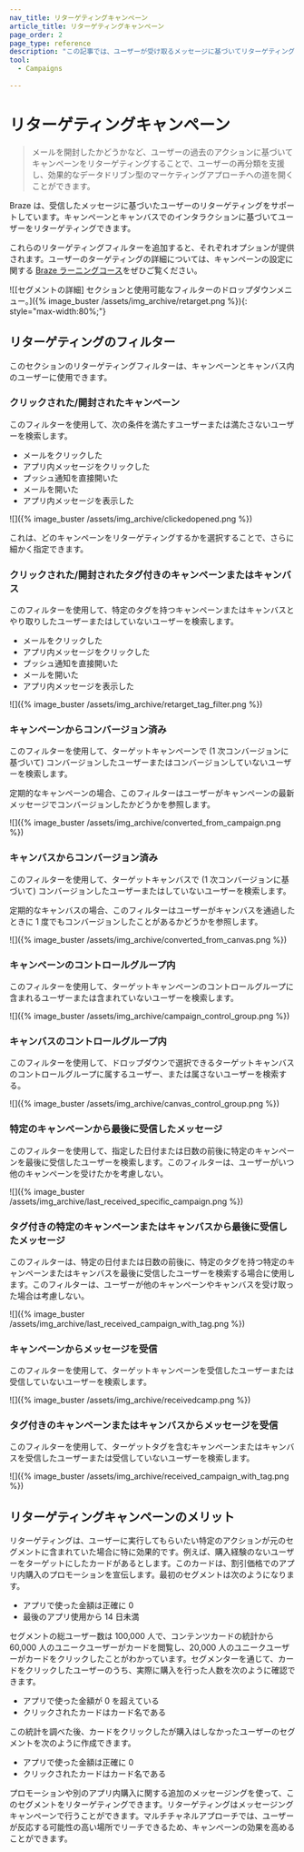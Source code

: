 ```yaml
---
nav_title: リターゲティングキャンペーン
article_title: リターゲティングキャンペーン
page_order: 2
page_type: reference
description: "この記事では、ユーザーが受け取るメッセージに基づいてリターゲティングキャンペーンを検討する方法と理由について説明します。"
tool:
  - Campaigns
  
---
```


# リターゲティングキャンペーン

> メールを開封したかどうかなど、ユーザーの過去のアクションに基づいてキャンペーンをリターゲティングすることで、ユーザーの再分類を支援し、効果的なデータドリブン型のマーケティングアプローチへの道を開くことができます。

Braze は、受信したメッセージに基づいたユーザーのリターゲティングをサポートしています。キャンペーンとキャンバスでのインタラクションに基づいてユーザーをリターゲティングできます。 

これらのリターゲティングフィルターを追加すると、それぞれオプションが提供されます。ユーザーのターゲティングの詳細については、キャンペーンの設定に関する [Braze ラーニングコース](https://learning.braze.com/campaign-setup-delivery-targeting-conversions)をぜひご覧ください。

![[セグメントの詳細] セクションと使用可能なフィルターのドロップダウンメニュー。]({% image_buster /assets/img_archive/retarget.png %}){: style="max-width:80%;"}

## リターゲティングのフィルター

このセクションのリターゲティングフィルターは、キャンペーンとキャンバス内のユーザーに使用できます。

### クリックされた/開封されたキャンペーン

このフィルターを使用して、次の条件を満たすユーザーまたは満たさないユーザーを検索します。

- メールをクリックした
- アプリ内メッセージをクリックした
- プッシュ通知を直接開いた
- メールを開いた
- アプリ内メッセージを表示した

![]({% image_buster /assets/img_archive/clickedopened.png %})

これは、どのキャンペーンをリターゲティングするかを選択することで、さらに細かく指定できます。

### クリックされた/開封されたタグ付きのキャンペーンまたはキャンバス

このフィルターを使用して、特定のタグを持つキャンペーンまたはキャンバスとやり取りしたユーザーまたはしていないユーザーを検索します。

- メールをクリックした
- アプリ内メッセージをクリックした
- プッシュ通知を直接開いた
- メールを開いた
- アプリ内メッセージを表示した

![]({% image_buster /assets/img_archive/retarget_tag_filter.png %})

### キャンペーンからコンバージョン済み 

このフィルターを使用して、ターゲットキャンペーンで (1 次コンバージョンに基づいて) コンバージョンしたユーザーまたはコンバージョンしていないユーザーを検索します。 

定期的なキャンペーンの場合、このフィルターはユーザーがキャンペーンの最新メッセージでコンバージョンしたかどうかを参照します。

![]({% image_buster /assets/img_archive/converted_from_campaign.png %})

### キャンバスからコンバージョン済み 

このフィルターを使用して、ターゲットキャンバスで (1 次コンバージョンに基づいて) コンバージョンしたユーザーまたはしていないユーザーを検索します。

定期的なキャンバスの場合、このフィルターはユーザーがキャンバスを通過したときに 1 度でもコンバージョンしたことがあるかどうかを参照します。

![]({% image_buster /assets/img_archive/converted_from_canvas.png %})

### キャンペーンのコントロールグループ内 

このフィルターを使用して、ターゲットキャンペーンのコントロールグループに含まれるユーザーまたは含まれていないユーザーを検索します。

![]({% image_buster /assets/img_archive/campaign_control_group.png %})

### キャンバスのコントロールグループ内 

このフィルターを使用して、ドロップダウンで選択できるターゲットキャンバスのコントロールグループに属するユーザー、または属さないユーザーを検索する。

![]({% image_buster /assets/img_archive/canvas_control_group.png %})

### 特定のキャンペーンから最後に受信したメッセージ 

このフィルターを使用して、指定した日付または日数の前後に特定のキャンペーンを最後に受信したユーザーを検索します。このフィルターは、ユーザーがいつ他のキャンペーンを受けたかを考慮しない。

![]({% image_buster /assets/img_archive/last_received_specific_campaign.png %})

### タグ付きの特定のキャンペーンまたはキャンバスから最後に受信したメッセージ 

このフィルターは、特定の日付または日数の前後に、特定のタグを持つ特定のキャンペーンまたはキャンバスを最後に受信したユーザーを検索する場合に使用します。このフィルターは、ユーザーが他のキャンペーンやキャンバスを受け取った場合は考慮しない。

![]({% image_buster /assets/img_archive/last_received_campaign_with_tag.png %})

### キャンペーンからメッセージを受信 

このフィルターを使用して、ターゲットキャンペーンを受信したユーザーまたは受信していないユーザーを検索します。

![]({% image_buster /assets/img_archive/receivedcamp.png %})

### タグ付きのキャンペーンまたはキャンバスからメッセージを受信 

このフィルターを使用して、ターゲットタグを含むキャンペーンまたはキャンバスを受信したユーザーまたは受信していないユーザーを検索します。

![]({% image_buster /assets/img_archive/received_campaign_with_tag.png %})

## リターゲティングキャンペーンのメリット

リターゲティングは、ユーザーに実行してもらいたい特定のアクションが元のセグメントに含まれていた場合に特に効果的です。例えば、購入経験のないユーザーをターゲットにしたカードがあるとします。このカードは、割引価格でのアプリ内購入のプロモーションを宣伝します。最初のセグメントは次のようになります。

- アプリで使った金額は正確に 0
- 最後のアプリ使用から 14 日未満

セグメントの総ユーザー数は 100,000 人で、コンテンツカードの統計から 60,000 人のユニークユーザーがカードを閲覧し、20,000 人のユニークユーザーがカードをクリックしたことがわかっています。セグメンターを通じて、カードをクリックしたユーザーのうち、実際に購入を行った人数を次のように確認できます。

- アプリで使った金額が 0 を超えている
- クリックされたカードはカード名である

この統計を調べた後、カードをクリックしたが購入はしなかったユーザーのセグメントを次のように作成できます。

- アプリで使った金額は正確に 0
- クリックされたカードはカード名である

プロモーションや別のアプリ内購入に関する追加のメッセージングを使って、このセグメントをリターゲティングできます。リターゲティングはメッセージングキャンペーンで行うことができます。マルチチャネルアプローチでは、ユーザーが反応する可能性の高い場所でリーチできるため、キャンペーンの効果を高めることができます。

